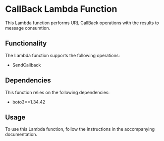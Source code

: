 # CallBack Lambda Function

This Lambda function performs URL CallBack operations with the results to message consumtion.

## Functionality

The Lambda function supports the following operations:
- SendCallback

## Dependencies

This function relies on the following dependencies:
- boto3==1.34.42

## Usage

To use this Lambda function, follow the instructions in the accompanying documentation.

